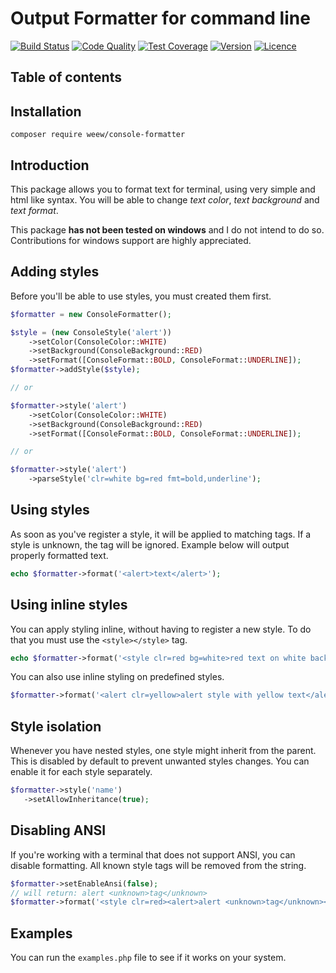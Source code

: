 # Output Formatter for command line

[![Build Status](https://img.shields.io/travis/weew/console-formatter.svg)](https://travis-ci.org/weew/console-formatter)
[![Code Quality](https://img.shields.io/scrutinizer/g/weew/console-formatter.svg)](https://scrutinizer-ci.com/g/weew/console-formatter)
[![Test Coverage](https://img.shields.io/coveralls/weew/console-formatter.svg)](https://coveralls.io/github/weew/console-formatter)
[![Version](https://img.shields.io/packagist/v/weew/console-formatter.svg)](https://packagist.org/packages/weew/console-formatter)
[![Licence](https://img.shields.io/packagist/l/weew/console-formatter.svg)](https://packagist.org/packages/weew/console-formatter)

## Table of contents

## Installation

`composer require weew/console-formatter`

## Introduction

This package allows you to format text for terminal, using very simple and html like syntax. You will be able to change *text color*, *text background* and *text format*.

This package **has not been tested on windows** and I do not intend to do so. Contributions for windows support are highly appreciated.

## Adding styles

Before you'll be able to use styles, you must created them first.

```php
$formatter = new ConsoleFormatter();

$style = (new ConsoleStyle('alert'))
    ->setColor(ConsoleColor::WHITE)
    ->setBackground(ConsoleBackground::RED)
    ->setFormat([ConsoleFormat::BOLD, ConsoleFormat::UNDERLINE]);
$formatter->addStyle($style);

// or

$formatter->style('alert')
    ->setColor(ConsoleColor::WHITE)
    ->setBackground(ConsoleBackground::RED)
    ->setFormat([ConsoleFormat::BOLD, ConsoleFormat::UNDERLINE]);

// or

$formatter->style('alert')
    ->parseStyle('clr=white bg=red fmt=bold,underline');
```

## Using styles

As soon as you've register a style, it will be applied to matching tags. If a style is unknown, the tag will be ignored. Example below will output properly formatted text.

```php
echo $formatter->format('<alert>text</alert>');
```

## Using inline styles

You can apply styling inline, without having to register a new style. To do that you must use the `<style></style>` tag.

```php
echo $formatter->format('<style clr=red bg=white>red text on white background</style>');
```

You can also use inline styling on predefined styles.

```php
$formatter->format('<alert clr=yellow>alert style with yellow text</alert>');
```

## Style isolation

Whenever you have nested styles, one style might inherit from the parent. This is disabled by default to prevent unwanted styles changes. You can enable it for each style separately.

 ```php
 $formatter->style('name')
    ->setAllowInheritance(true);
 ```

## Disabling ANSI

If you're working with a terminal that does not support ANSI, you can disable formatting. All known style tags will be removed from the string.

```php
$formatter->setEnableAnsi(false);
// will return: alert <unknown>tag</unknown>
$formatter->format('<style clr=red><alert>alert <unknown>tag</unknown></alert></style>');
```

## Examples

You can run the `examples.php` file to see if it works on your system.
